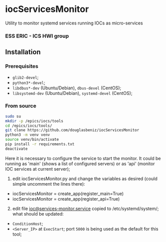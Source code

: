 # iocServicesMonitor
Utility to monitor systemd services running IOCs as micro-services

### ESS ERIC - ICS HWI group

## Installation

### Prerequisites

* `glib2-devel`;
* `python3*-devel`;
* `libdbus*-dev` (Ubuntu/Debian), `dbus-devel` (CentOS);
* `libsystemd-dev` (Ubuntu/Debian), `systemd-devel` (CentOS);

### From source

```sh
sudo su
mkdir -p /epics/iocs/tools
cd /epics/iocs/tools/
git clone https://github.com/douglasbeniz/iocServicesMonitor
python3 -m venv venv
source venv/bin/activate
pip install -r requirements.txt
deactivate
```

Here it is necessary to configure the service to start the monitor. It could be running as 'main' (shows a list of configured servers) or as 'api' (monitor IOC services at current server);

1. edit iocServicesMonitor.py and change the variables as desired (could simple uncomment the lines there):
- iocServicesMonitor = create_app(register_main=True)
- iocServicesMonitor = create_app(register_api=True)
2. edit file ioc@services-monitor.service copied to /etc/systemd/system/; what should be updated:
- `ConditionHost`;
- `<Server_IP>` at `ExecStart`; port `5000` is being used as the default for this tool;
